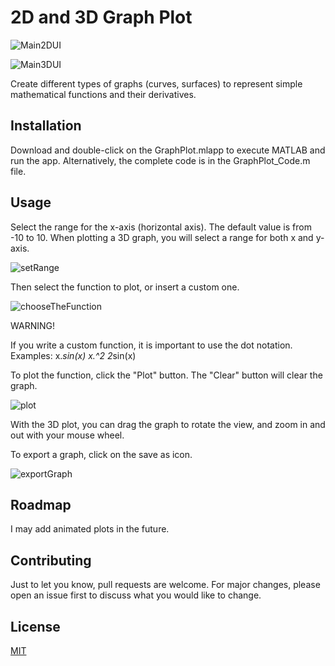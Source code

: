 # 2D and 3D Graph Plot

![Main2DUI](https://github.com/user-attachments/assets/d8a2edb2-b4a5-4a99-85c8-1d6eb32ea36a)

![Main3DUI](https://github.com/user-attachments/assets/3da206c6-33f0-4c79-ae50-3268ad235f06)

Create different types of graphs (curves, surfaces) to represent simple mathematical functions and their derivatives.

## Installation

Download and double-click on the GraphPlot.mlapp to execute MATLAB and run the app. Alternatively, the complete code is in the GraphPlot_Code.m file.

## Usage

Select the range for the x-axis (horizontal axis). The default value is from -10 to 10. When plotting a 3D graph, you will select a range for both x and y-axis.

![setRange](https://github.com/user-attachments/assets/73127544-c1a4-4d4e-8e3c-8cb4447747c4)

Then select the function to plot, or insert a custom one.

![chooseTheFunction](https://github.com/user-attachments/assets/a26913df-ec7d-4994-9a02-a4d7545fb338)

WARNING!

If you write a custom function, it is important to use the dot notation. 
Examples:
x.*sin(x)
x.^2
2*sin(x)

To plot the function, click the "Plot" button. The "Clear" button will clear the graph.

![plot](https://github.com/user-attachments/assets/70189a3d-1f6a-486b-bcee-a93a1ceb32ec)

With the 3D plot, you can drag the graph to rotate the view, and zoom in and out with your mouse wheel.

To export a graph, click on the save as icon.

![exportGraph](https://github.com/user-attachments/assets/5bfbbfac-4e08-4681-87a5-3e7dd8fb9e22)

## Roadmap

I may add animated plots in the future.

## Contributing

Just to let you know, pull requests are welcome. For major changes, please open an issue first
to discuss what you would like to change.


## License

[MIT](https://choosealicense.com/licenses/mit/)

